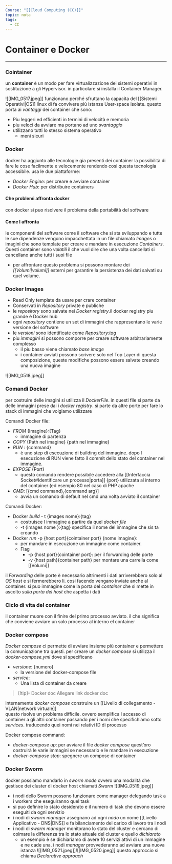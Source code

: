 ```yaml
---
Course: "[[Cloud Computing (CC)]]"
topic: nota
tags:
  - CC
---
```

# Container e Docker
---


### Cointainer 
un __container__ è un modo per fare virtualizzazione dei sistemi operativi in sostituzione a gli Hypervisor. in particolare si installa il Container Manager.

![[IMG_0517.jpeg]]
funzionano perché sfruttano la capacita del [[Sistemi Operativi|OS]] linux di fa convivere più istanze User-space isolate. 
questo porta ai _vantaggi_ dei container che sono:  
- Piu leggeri ed efficienti in termini di velocità e memoria
- piu veloci da avviare 
ma portano ad uno _svantaggio_
- utilizzano tutti lo stesso sistema operativo 
	- meni sicuri 


### Docker
docker ha aggiunto alle tecnologie gia presenti dei container la possibilità di fare le cose facilmente e velocemente rendendo cosi questa tecnologia accessibile.
usa le due piattaforme:
- _Docker Engine_: per creare e avviare container
- _Docker Hub_: per distribuire containers


#### Che problemi affronta docker
con docker si puo risolvere il problema della portabilità del software
#### Come l affronta
le componenti del software come il software che si sta sviluppando e tutte le sue dipendenze vengono impacchettata in un file chiamato _Images_ o imagini che sono template per creare e mandare in esecuzione _Containers_. Questi container sono _volatili_ il che vuol dire che una volta cancellati si cancellano anche tutti i suoi file
- per affrontare questo problema si possono montare dei _[[Volumi|volumi]]_ esterni per garantire la persistenza dei dati salvati su quel volume.
 

### Docker Images
- Read Only template da usare per crare container
- Conservati in _Repository_ private e publiche
- le _repository_ sono salvate nei _Docker registry_.il docker registry piu grande è Docker hub 
- ogni _repository_ contiene un set di immagini che rappresentano le varie versione del software
- le _versioni_ sono identificate come _Repository:tag_
- piu _immagini_ si possono comporre per creare software arbitrariamente complesso
	- il piu basso viene chiamato _base image_
	- i container avviati possono  scrivere solo nel Top Layer di questa composizione, queste modifiche possono essere salvate creando una nuova imagine 
	 
![[IMG_0518.jpeg]]

###  Comandi Docker
per costruire delle imagini si utilizza il _DockerFile_. 
in questi file si parte da delle immagini prese dai i _docker registry_. si parte da altre porte per fare lo stack di immagini che volgiamo utilizzare 

Comandi Docker file:
- _FROM_ {Imagine}:{Tag} 
	- immagine di partenza
- _COPY_ {Path nel imagine} {path nel immagine}
- _RUN_ : {command}
	- è uno step di esecuzione di building del immagine. dopo l esecuzione di RUN viene fatto il commit dello stato del container nel immagine.  
- _EXPOSE_ {Port}
	- questo comando rendere possibile accedere alla [[Interfaccia Socket#Identificare un processo|porta]] {port} utilizzata al interno del container (ed esempio 80 nel caso di PHP apache
- _CMD_: \[{cmd command},{command arg}\] 
	- avvia un comando di default nel cmd una volta avviato il container
	  

Comandi Docker:
- Docker _build_ - t {images nome}:{tag}
	- costruisce l immagine a partire da quel _docker file_
	- -t {images nome }:{tag} specifica il nome del immagine che sis ta creando  
- Docker _run_ -p {host port}{cointainer port} {nome imagine}:
	-  per mandare in esecuzione un immagine come container.
	-  Flag
		- -p {host port}{cointainer port}: per il forwarding delle porte
		- -v {host path}{container path} per montare una carrella come [[Volumi]]

il _Forwarding_ delle porte è necessario altrimenti i dati arriverebbero solo al _OS host_ e si fermerebbero li. cosi facendo vengano inviate anche al container. si puo immagine come la porta del _container_ che si mette in ascolto _sulla porta del host_ che aspetta i dati  

### Ciclo di vita del container
il container muore con il finire del primo processo avviato. il che significa che conviene avviare un solo processo al interno el container 


### Docker compose 
_Docker compose_ ci permette di avviare insieme più container e permettere la comunicazione tra questi.
per creare un _docker compose_ si utilizza il _docker-compose.yml_ dove si specificano 

- _versione_: {numero} 
	- la versione del docker-compose file
- _service_:
	- Una lista di container da creare
	 
>[!tip]- Docker doc
>	Allegare link docker doc

internamente _docker compose_ construire un [[Livello di collegamento - VLAN|network virtuale]]  
questo risolve un problema difficile. ovvero semplifica l accesso di container a gli altri container passando per i nomi che specifichiamo sotto _services_. traducendo quei nomi nei relativi ID di processo 

Docker compose command:
- _docker-compose up_: per avviare il file _docker compose_ quest’oro costruirà le varie immagini se necessario e le mandare in esecuzione
- _docker-compose stop_: spegnere un compose di container 

### Docker Sworm
docker possiamo mandarlo in _sworm mode_ ovvero  una modalità che gestisce dei cluster di docker host chiamati _Swarm_
![[IMG_0519.jpeg]]
- i nodi dello Sworm possono funzionare come manager delegando task a i workers che eseguiranno quel task
- si puo definire lo stato desiderato e il numero di task che devono essere eseguiti da ogni servizio
- i nodi di _swarm manager_ assegnano ad ogni _nodo_ un nome [[Livello Applicativo - DNS|DNS]] e fa bilanciamento del carico di lavoro tra i nodi
- i nodi di _swarm manager_ monitorano lo stato del cluster e cercano di colmare la differenza tra lo stato attuale del cluster e quello _dichiarato_
	- un esempio è se dichiariamo di avere 10 servizi attivi di un immagine e ne cade una. i nodi _manager_ provvederanno ad avviare una nuova istanza 
![[IMG_0521.jpeg]]![[IMG_0520.jpeg]]
questo approccio si chiama _Declarative approach_